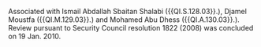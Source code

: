  Associated with Ismail Abdallah Sbaitan Shalabi ({{QI.S.128.03}}.), Djamel Moustfa 
({{QI.M.129.03}}.) and Mohamed Abu Dhess ({{QI.A.130.03}}.). Review pursuant to 
Security Council resolution 1822 (2008) was concluded on 19 Jan. 2010. 
